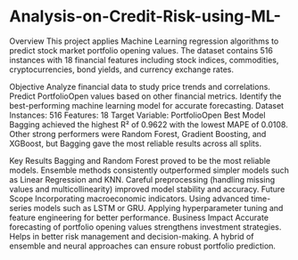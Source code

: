 # Analysis-on-Credit-Risk-using-ML-
Overview
This project applies Machine Learning regression algorithms to predict stock market portfolio opening values. The dataset contains 516 instances with 18 financial features including stock indices, commodities, cryptocurrencies, bond yields, and currency exchange rates.

Objective
Analyze financial data to study price trends and correlations.
Predict PortfolioOpen values based on other financial metrics.
Identify the best-performing machine learning model for accurate forecasting.
Dataset
Instances: 516
Features: 18
Target Variable: PortfolioOpen
Best Model
Bagging achieved the highest R² of 0.9622 with the lowest MAPE of 0.0108. Other strong performers were Random Forest, Gradient Boosting, and XGBoost, but Bagging gave the most reliable results across all splits.

Key Results
Bagging and Random Forest proved to be the most reliable models.
Ensemble methods consistently outperformed simpler models such as Linear Regression and KNN.
Careful preprocessing (handling missing values and multicollinearity) improved model stability and accuracy.
Future Scope
Incorporating macroeconomic indicators.
Using advanced time-series models such as LSTM or GRU.
Applying hyperparameter tuning and feature engineering for better performance.
Business Impact
Accurate forecasting of portfolio opening values strengthens investment strategies.
Helps in better risk management and decision-making.
A hybrid of ensemble and neural approaches can ensure robust portfolio prediction.
